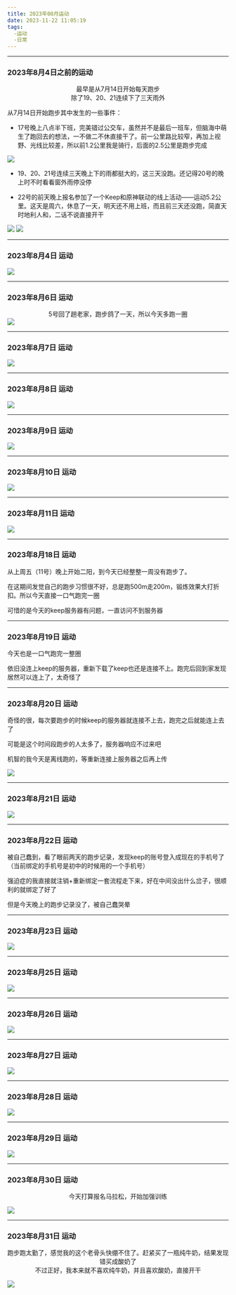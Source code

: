 ```yaml
--- 
title: 2023年08月运动
date: 2023-11-22 11:05:19
tags: 
  -运动
  -日常
--- 
```


<link rel="stylesheet" href="/../css/base.css">
<link rel="stylesheet" href="/../css/center.css">
<link rel="stylesheet" href="/../css/images.css">

--- 

### 2023年8月4日之前的运动


<center>最早是从7月14日开始每天跑步</center>
<center class="light">除了19、20、21连续下了三天雨外</center>

从7月14日开始跑步其中发生的一些事件：

- 17号晚上八点半下班，完美错过公交车，虽然并不是最后一班车，但脑海中萌生了跑回去的想法，一不做二不休直接干了。前一公里路比较窄，再加上视野、光线比较差，所以前1.2公里我是骑行，后面的2.5公里是跑步完成

<img class="half" src="/../images/exercise/2023-07-17.jpg"></img>

- 19、20、21号连续三天晚上下的雨都挺大的，这三天没跑。还记得20号的晚上时不时看看窗外雨停没停

- 22号的前天晚上报名参加了一个Keep和原神联动的线上活动——运动5.2公里。这天是周六，休息了一天，明天还不用上班，而且前三天还没跑，简直天时地利人和，二话不说直接开干
  
  
<div class="container">
    <img src="/../images/exercise/2023-07-22_view.jpg"></img>
    <img src="/../images/exercise/2023-07-22.jpg"></img>
</div>


--- 

### 2023年8月4日 运动

<img class="half" src="/../images/exercise/2023-08-04.jpg"></img>


--- 

### 2023年8月6日 运动


<center class="moderate">5号回了趟老家，跑步鸽了一天，所以今天多跑一圈</center>
<img class="half" src="/../images/exercise/2023-08-06.jpg"></img>


--- 

### 2023年8月7日 运动

<img class="half" src="/../images/exercise/2023-08-07.jpg"></img>


--- 

### 2023年8月8日 运动

<img class="half" src="/../images/exercise/2023-08-08.jpg"></img>


--- 

### 2023年8月9日 运动

<img class="half" src="/../images/exercise/2023-08-09.jpg"></img>


--- 

### 2023年8月10日 运动

<img class="half" src="/../images/exercise/2023-08-10.jpg"></img>


--- 

### 2023年8月11日 运动

<img class="half" src="/../images/exercise/2023-08-11.jpg"></img>


--- 

### 2023年8月18日 运动


从上周五（11号）晚上开始二阳，到今天已经整整一周没有跑步了。

在这期间发觉自己的跑步习惯很不好，总是跑500m走200m，锻炼效果大打折扣。所以今天直接一口气跑完一圈

可惜的是今天的keep服务器有问题，一直访问不到服务器


--- 

### 2023年8月19日 运动


今天也是一口气跑完一整圈

依旧没连上keep的服务器，重新下载了keep也还是连接不上。跑完后回到家发现居然可以连上了，太奇怪了


--- 

### 2023年8月20日 运动


奇怪的很，每次要跑步的时候keep的服务器就连接不上去，跑完之后就能连上去了

可能是这个时间段跑步的人太多了，服务器响应不过来吧

机智的我今天是离线跑的，等重新连接上服务器之后再上传


<img class="half" src="/../images/exercise/2023-08-20.jpg"></img>


--- 

### 2023年8月21日 运动





<img class="half" src="/../images/exercise/2023-08-21.jpg"></img>


--- 

### 2023年8月22日 运动


被自己蠢到，看了眼前两天的跑步记录，发现keep的账号登入成现在的手机号了（当前绑定的手机号是初中的时候用的一个手机号）

强迫症的我直接就注销+重新绑定一套流程走下来，好在中间没出什么岔子，很顺利的就绑定了好了

但是今天晚上的跑步记录没了，被自己蠢哭晕



--- 

### 2023年8月23日 运动





<img class="half" src="/../images/exercise/2023-08-23.jpg"></img>


--- 

### 2023年8月25日 运动





<img class="half" src="/../images/exercise/2023-08-25.jpg"></img>


--- 

### 2023年8月26日 运动





<img class="half" src="/../images/exercise/2023-08-26.jpg"></img>


--- 

### 2023年8月27日 运动





<img class="half" src="/../images/exercise/2023-08-27.jpg"></img>


--- 

### 2023年8月28日 运动





<img class="half" src="/../images/exercise/2023-08-28.jpg"></img>


--- 

### 2023年8月29日 运动





<img class="half" src="/../images/exercise/2023-08-29.jpg"></img>


--- 

### 2023年8月30日 运动


<center>今天打算报名马拉松，开始加强训练</center>

<img class="half" src="/../images/exercise/2023-08-30.jpg"></img>


--- 

### 2023年8月31日 运动


<center>跑步跑太勤了，感觉我的这个老骨头快绷不住了。赶紧买了一瓶纯牛奶，结果发现错买成酸奶了</center>

<center>不过正好，我本来就不喜欢纯牛奶，并且喜欢酸奶，直接开干</center>


<img class="half" src="/../images/exercise/2023-08-31.jpg"></img>
